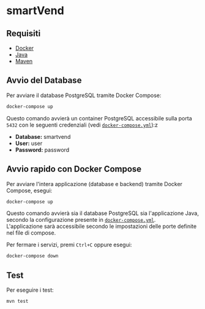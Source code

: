 # smartVend

## Requisiti

- [Docker](https://www.docker.com/get-started)
- [Java](https://adoptium.net/)
- [Maven](https://maven.apache.org/)

## Avvio del Database

Per avviare il database PostgreSQL tramite Docker Compose:

```sh
docker-compose up
```

Questo comando avvierà un container PostgreSQL accessibile sulla porta `5432` con le seguenti credenziali (vedi [`docker-compose.yml`](docker-compose.yml)):z
- **Database:** smartvend
- **User:** user
- **Password:** password

## Avvio rapido con Docker Compose

Per avviare l'intera applicazione (database e backend) tramite Docker Compose, esegui:

```sh
docker-compose up
```

Questo comando avvierà sia il database PostgreSQL sia l'applicazione Java, secondo la configurazione presente in [`docker-compose.yml`](docker-compose.yml).  
L'applicazione sarà accessibile secondo le impostazioni delle porte definite nel file di compose.

Per fermare i servizi, premi `Ctrl+C` oppure esegui:

```sh
docker-compose down
```

## Test

Per eseguire i test:

```sh
mvn test
```